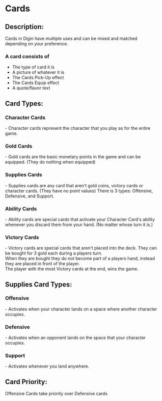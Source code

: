 <h1>Cards</h1>

<h2>
Description:
</h2>
Cards in Digin have multiple uses and can be mixed and matched depending on your preference.


<h3>
A card consists of
</h3>
<ul>
<li>The type of card it is
<li>A picture of whatever it is
<li>The Cards Pick-Up effect
<li>The Cards Equip effect
<li>A quote/flavor text
</ul>


<h2>
Card Types:
</h2>
<h3>Character Cards</h3> - Character cards represent the character that you play as for the entire game. 

<h3>Gold Cards</h3> - Gold cards are the basic monetary points in the game and can be equipped. (They do nothing when equipped)

<h3>Supplies Cards</h3> - Supplies cards are any card that aren't gold coins, victory cards or character cards. (They have no point values) 
There is 3 types: Offensive, Defensive, and Support.

<h3>Ability Cards</h3> - Ability cards are special cards that activate your Character Card's ability whenever you discard them from your hand. (No matter whose turn it is.)

<h3>Victory Cards</h3> - Victory cards are special cards that aren't placed into the deck. They can be bought for 3 gold each during a players turn.
<br> When they are bought they do not become part of a players hand, instead they are placed in front of the player. 
<br>The player with the most Victory cards at the end, wins the game.


<h2>
Supplies Card Types:
</h2>

<h3>Offensive</h3> - Activates when your character lands on a space where another character occupies.

<h3>Defensive</h3> - Activates when an opponent lands on the space that your character occupies.

<h3>Support</h3> - Activates whenever you land anywhere.

<h2>
Card Priority:
</h2>
Offensive Cards take priority over Defensive cards


